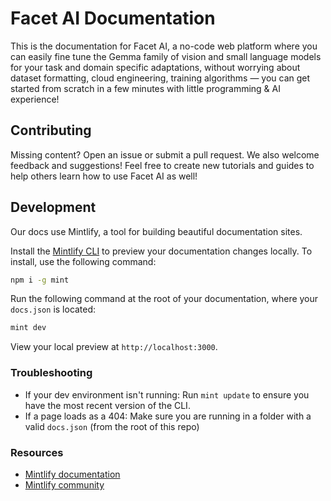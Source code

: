 # Facet AI Documentation

This is the documentation for Facet AI, a no-code web platform where you can easily fine tune the Gemma family of vision and small language models for your task and domain specific adaptations, without worrying about dataset formatting, cloud engineering, training algorithms — you can get started from scratch in a few minutes with little programming & AI experience!

## Contributing

Missing content? Open an issue or submit a pull request. We also welcome feedback and suggestions! Feel free to create new tutorials and guides to help others learn how to use Facet AI as well!

## Development

Our docs use Mintlify, a tool for building beautiful documentation sites.

Install the [Mintlify CLI](https://www.npmjs.com/package/mint) to preview your documentation changes locally. To install, use the following command:

```bash
npm i -g mint
```

Run the following command at the root of your documentation, where your `docs.json` is located:

```bash
mint dev
```

View your local preview at `http://localhost:3000`.

### Troubleshooting

- If your dev environment isn't running: Run `mint update` to ensure you have the most recent version of the CLI.
- If a page loads as a 404: Make sure you are running in a folder with a valid `docs.json` (from the root of this repo)

### Resources

- [Mintlify documentation](https://mintlify.com/docs)
- [Mintlify community](https://mintlify.com/community)
